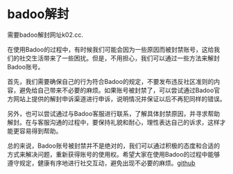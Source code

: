 # badoo解封

需要badoo解封网址k02.cc. 

在使用Badoo的过程中，有时候我们可能会因为一些原因而被封禁账号，这给我们的社交生活带来了一些困扰。但是，不用担心，我们可以通过一些方法来解封Badoo账号。

首先，我们需要确保自己的行为符合Badoo的规定，不要发布违反社区准则的内容，避免给自己带来不必要的麻烦。如果账号被封禁了，可以尝试通过Badoo官方网站上提供的解封申诉渠道进行申诉，说明情况并保证以后不再犯同样的错误。

另外，也可以尝试通过与Badoo客服进行联系，了解具体封禁原因，并寻求帮助解封。在与客服沟通的过程中，要保持礼貌和耐心，理性表达自己的诉求，这样才能更容易得到帮助。

总的来说，Badoo账号被封禁并不是绝对的，我们可以通过积极的态度和合适的方式来解决问题，重新获得账号的使用权。希望大家在使用Badoo的过程中能够遵守规定，健康有序地进行社交互动，避免出现不必要的麻烦。[github](https://github.com)